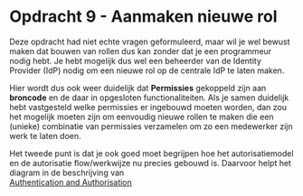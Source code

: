 # Opdracht 9 - Aanmaken nieuwe rol

Deze opdracht had niet echte vragen geformuleerd, maar wil je wel bewust maken dat bouwen van rollen dus kan
zonder dat je een programmeur nodig hebt. Je hebt mogelijk dus wel een beheerder van de Identity Provider (IdP)
nodig om een nieuwe rol op de centrale IdP te laten maken. 

Hier wordt dus ook weer duidelijk dat **Permissies** gekoppeld zijn aan **broncode** en de daar in opgesloten
functionaliteiten. Als je samen duidelijk hebt vastgesteld welke permissies er ingebouwd moeten worden, dan zou
het mogelijk moeten zijn om eenvoudig nieuwe rollen te maken die een (unieke) combinatie van permissies
verzamelen om zo een medewerker zijn werk te laten doen.

Het tweede punt is dat je ook goed moet begrijpen hoe het autorisatiemodel en de autorisatie flow/werkwijze
nu precies gebouwd is. Daarvoor helpt het diagram in de beschrijving van  
[Authentication and Authorisation](../Documentation/Authentication%20and%20Autorisation.MD)
 
